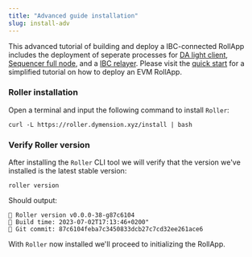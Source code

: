 ```yaml
---
title: "Advanced guide installation"
slug: install-adv
---
```


This advanced tutorial of building and deploy a IBC-connected RollApp includes the deployment of seperate processes for [DA light client](./da-light-client.md), [Sequencer full node](./sequencer.md), and a [IBC relayer](./relayer.md). Please visit the [quick start](../../quick-start/roller-quick/install.md) for a simplified tutorial on how to deploy an EVM RollApp.

### Roller installation

Open a terminal and input the following command to install `Roller`:

```
curl -L https://roller.dymension.xyz/install | bash
```

### Verify Roller version

After installing the `Roller` CLI tool we will verify that the version we've installed is the latest stable version:

```
roller version
```

Should output:

```
💈 Roller version v0.0.0-38-g87c6104
💈 Build time: 2023-07-02T17:13:46+0200"
💈 Git commit: 87c6104feba7c3450833dcb27c7cd32ee261ace6
```

With `Roller` now installed we'll proceed to initializing the RollApp.
